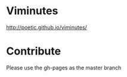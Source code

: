 # Viminutes
http://poetic.github.io/viminutes/

# Contribute
Please use the gh-pages as the master branch
